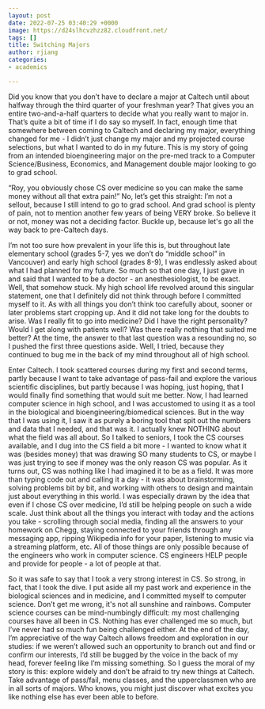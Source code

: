 ```yaml
---
layout: post
date: 2022-07-25 03:40:29 +0000
image: https://d24slhcvzhzz82.cloudfront.net/
tags: []
title: Switching Majors
author: rjiang
categories:
- academics

---
```

Did you know that you don’t have to declare a major at Caltech until about halfway through the third quarter of your freshman year? That gives you an entire two-and-a-half quarters to decide what you really want to major in. That’s quite a bit of time if I do say so myself. In fact, enough time that somewhere between coming to Caltech and declaring my major, everything changed for me - I didn’t just change my major and my projected course selections, but what I wanted to do in my future. This is my story of going from an intended bioengineering major on the pre-med track to a Computer Science/Business, Economics, and Management double major looking to go to grad school.

“Roy, you obviously chose CS over medicine so you can make the same money without all that extra pain!” No, let’s get this straight: I’m not a sellout, because I still intend to go to grad school. And grad school is plenty of pain, not to mention another few years of being VERY broke. So believe it or not, money was not a deciding factor. Buckle up, because let's go all the way back to pre-Caltech days.

I’m not too sure how prevalent in your life this is, but throughout late elementary school (grades 5-7, yes we don’t do “middle school” in Vancouver) and early high school (grades 8-9), I was endlessly asked about what I had planned for my future. So much so that one day, I just gave in and said that I wanted to be a doctor - an anesthesiologist, to be exact. Well, that somehow stuck. My high school life revolved around this singular statement, one that I definitely did not think through before I committed myself to it. As with all things you don’t think too carefully about, sooner or later problems start cropping up. And it did not take long for the doubts to arise. Was I really fit to go into medicine? Did I have the right personality? Would I get along with patients well? Was there really nothing that suited me better? At the time, the answer to that last question was a resounding no, so I pushed the first three questions aside. Well, I tried, because they continued to bug me in the back of my mind throughout all of high school.

Enter Caltech. I took scattered courses during my first and second terms, partly because I want to take advantage of pass-fail and explore the various scientific disciplines, but partly because I was hoping, just hoping, that I would finally find something that would suit me better. Now, I had learned computer science in high school, and I was accustomed to using it as a tool in the biological and bioengineering/biomedical sciences. But in the way that I was using it, I saw it as purely a boring tool that spit out the numbers and data that I needed, and that was it. I actually knew NOTHING about what the field was all about. So I talked to seniors, I took the CS courses available, and I dug into the CS field a bit more - I wanted to know what it was (besides money) that was drawing SO many students to CS, or maybe I was just trying to see if money was the only reason CS was popular. As it turns out, CS was nothing like I had imagined it to be as a field. It was more than typing code out and calling it a day - it was about brainstorming, solving problems bit by bit, and working with others to design and maintain just about everything in this world. I was especially drawn by the idea that even if I chose CS over medicine, I’d still be helping people on such a wide scale. Just think about all the things you interact with today and the actions you take - scrolling through social media, finding all the answers to your homework on Chegg, staying connected to your friends through any messaging app, ripping Wikipedia info for your paper, listening to music via a streaming platform, etc. All of those things are only possible because of the engineers who work in computer science. CS engineers HELP people and provide for people - a lot of people at that.

So it was safe to say that I took a very strong interest in CS. So strong, in fact, that I took the dive. I put aside all my past work and experience in the biological sciences and in medicine, and I committed myself to computer science. Don’t get me wrong, it's not all sunshine and rainbows. Computer science courses can be mind-numbingly difficult: my most challenging courses have all been in CS. Nothing has ever challenged me so much, but I’ve never had so much fun being challenged either. At the end of the day, I’m appreciative of the way Caltech allows freedom and exploration in our studies: if we weren’t allowed such an opportunity to branch out and find or confirm our interests, I’d still be bugged by the voice in the back of my head, forever feeling like I’m missing something. So I guess the moral of my story is this: explore widely and don’t be afraid to try new things at Caltech. Take advantage of pass/fail, menu classes, and the upperclassmen who are in all sorts of majors. Who knows, you might just discover what excites you like nothing else has ever been able to before.